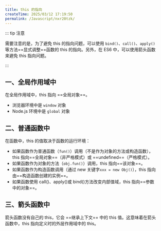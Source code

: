 ```yaml
---
title: this 的指向
createTime: 2025/03/12 17:19:50
permalink: /Javascript/nxr20tzk/
---
```


::: tip 注意

需要注意的是，为了避免 this 的指向问题，可以使用 `bind()`、`call()`、`apply()`等方法==显式调整==函数的 this 的指向。另外，在 ES6 中，可以使用箭头函数来避免 this 指向问题。

:::

## 一、全局作用域中

在全局作用域中，this 指向 ==全局对象==。

- 浏览器环境中是 `window` 对象
- Node.js 环境中是 `global` 对象

## 二、普通函数中

在函数中，this 的值取决于函数的运行环境：

- 如果函数作为普通函数（`fun()`）调用（不是作为对象的方法或构造函数），this 指向==全局对象==（非严格模式）或 ==undefined==（严格模式）。
- 如果函数作为对象的方法（`obj.fun()`）调用，this 指向==该对象==。
- 如果函数作为构造函数调用（通过 new 关键字`xxx = new Obj()`），this 指向由==构造函数创建的实例==。
- 如果函数使用 call()、apply()或 bind()方法改变内部值域，this 指向==参数中的对象==。

## 三、箭头函数中

箭头函数没有自己的 this，它会 ==继承上下文== 中的 this 值。这意味着在箭头函数中，this 指向定义时的外层作用域中的 this。

